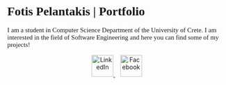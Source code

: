 <h1 style="font-family: Consolas">Fotis Pelantakis | Portfolio</h1>

<p style="font-family: Consolas; font-size: 15px">I am a student in Computer Science Department of the University of Crete. I am interested in the field of Software Engineering and here you can find some of my projects!</p>

<div class = "footer" align="center" style="margin-top: 15px">
    <a href="https://www.linkedin.com/in/fotispel/" target="_blank">
        <img src="https://upload.wikimedia.org/wikipedia/commons/thumb/c/ca/LinkedIn_logo_initials.png/800px-LinkedIn_logo_initials.png" height=50px alt="LinkedIn">
    </a>
    &nbsp&nbsp
    <a href="https://www.facebook.com/Fotispel/" target="_blank">
        <img src="https://www.edigitalagency.com.au/wp-content/uploads/Facebook-logo-blue-circle-large-white-f.png" height=50px alt="Facebook">
    </a>
</div>
